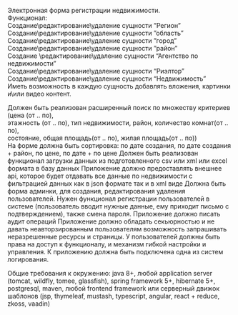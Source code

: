 Электронная форма регистрации недвижимости.\
Функционал:\
Создание\редактирование\удаление сущности ”Регион”\
Создание\редактирование\удаление сущности ”область”\
Создание\редактирование\удаление сущности ”город”\
Создание\редактирование\удаление сущности ”район”\
Создание \редактирование\удаление сущности “Агентство по недвижимости”\
Создание\редактирование\удаление сущности “Риэлтор”\
Создание\редактирование\удаление сущности “Недвижимость”\
Иметь возможность в каждую сущность добавлять вложения, картинки и\или  видео контент.

Должен быть реализован расширенный поиск по множеству критериев (цена (от .. по),\
этажность (от .. по), тип недвижимости, район, количество комнат(от .. по),\
состояние, общая площадь(от .. по), жилая площадь(от .. по))\
На форме должна быть сортировка: по дате создания, по дате создания + район, по цене, по дате + по цене
Должен быть реализован функционал загрузки данных из подготовленного csv или xml или excel формата в базу данных
Приложение должно предоставлять внешнее api, которое будет отдавать все данные по недвижимости с фильтрацией данных как в json формате так и в xml виде 
Должна быть форма админки, для создания, редактирования удаления пользователей.
Нужен функционал регистрации пользователей в системе (пользователь вводит нужные данные, ему приходит письмо с подтверждением), также смена пароля.
Приложение должно писать аудит операций
Приложение должно обладать секьюрностью и не давать неавторзированным пользователям возможность запрашивать неразрешенные ресурсы и страницы.
У пользователей должны быть права на доступ к функционалу, и механизм гибкой настройки и управления.
К приложению должна быть подключена одна из систем логирования.

Общие требования к окружению: java 8+, любой application server (tomcat, wildfly, tomee, glassfish), spring framework 5+, hibernate 5+, postgresql, maven, любой frontend framework или серверный движок шаблонов (jsp, thymeleaf, mustash, typescript, angular, react + reduce, zkoss, vaadin)

